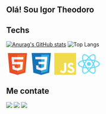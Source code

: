 ## Olá! Sou Igor Theodoro

## Techs
[![Anurag's GitHub stats](https://github-readme-stats.vercel.app/api?username=igoritzz&hide=contribs,issues&show_icons=true&bg_color=FFF&title_color=000&text_color=000&icon_color=000)](https://github.com/igoritzz/github-readme-stats)
![Top Langs](https://github-readme-stats.vercel.app/api/top-langs/?username=igoritzz&layout=compact)
<div style="display: inline_block">
  <img align="center" alt="Igor-HTML" width="60" padding="10" src="https://raw.githubusercontent.com/devicons/devicon/master/icons/html5/html5-original.svg">
  <img align="center" alt="Igor-CSS" width="60" padding="10"  src="https://raw.githubusercontent.com/devicons/devicon/master/icons/css3/css3-original.svg">
  <img align="center" alt="Igor-Js" width="60" padding="10"  src="https://raw.githubusercontent.com/devicons/devicon/master/icons/javascript/javascript-plain.svg">
  <img align="center" alt="Rafa-React" width="60" padding="10"  src="https://raw.githubusercontent.com/devicons/devicon/master/icons/react/react-original.svg">
</div>

## Me contate
<div> 
  <a href = "mailto:igor.theodoro.sr@gmail.com" target="_blank"><img src="https://img.shields.io/badge/-Gmail-%23333?style=for-the-badge&logo=gmail&logoColor=white" target="_blank"></a>
  <a href="https://www.linkedin.com/in/igor-theodoro-703965203/" target="_blank"><img src="https://img.shields.io/badge/-LinkedIn-%230077B5?style=for-the-badge&logo=linkedin&logoColor=white" target="_blank"></a> 
  <a href="https://www.instagram.com/igoritzz/" target="_blank"><img src="https://img.shields.io/badge/-Instagram-%23E4405F?style=for-the-badge&logo=instagram&logoColor=white" target="_blank"></a>
  
</div>
